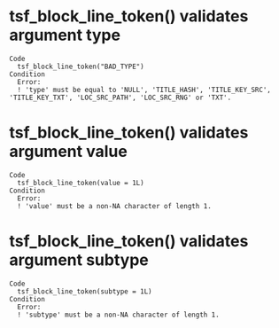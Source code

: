 # tsf_block_line_token() validates argument type

    Code
      tsf_block_line_token("BAD_TYPE")
    Condition
      Error:
      ! 'type' must be equal to 'NULL', 'TITLE_HASH', 'TITLE_KEY_SRC', 'TITLE_KEY_TXT', 'LOC_SRC_PATH', 'LOC_SRC_RNG' or 'TXT'.

# tsf_block_line_token() validates argument value

    Code
      tsf_block_line_token(value = 1L)
    Condition
      Error:
      ! 'value' must be a non-NA character of length 1.

# tsf_block_line_token() validates argument subtype

    Code
      tsf_block_line_token(subtype = 1L)
    Condition
      Error:
      ! 'subtype' must be a non-NA character of length 1.

